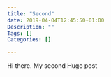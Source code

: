 ```yaml
---
title: "Second"
date: 2019-04-04T12:45:50+01:00
Description: ""
Tags: []
Categories: []

---
```


Hi there. My second Hugo post